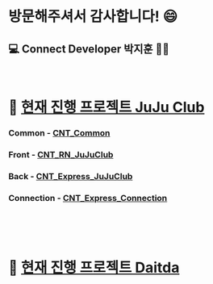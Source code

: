 # 방문해주셔서 감사합니다! 😄  

## :computer: Connect Developer 박지훈 👨‍💻
<br />

# :beer: [현재 진행 프로젝트 JuJu Club](https://github.com/users/HeroNoah/projects/7)

### Common - [CNT_Common](https://github.com/HeroNoah/CNT_Common)
### Front - [CNT_RN_JuJuClub](https://github.com/HeroNoah/CNT_RN_JuJuClub)
### Back - [CNT_Express_JuJuClub](https://github.com/HeroNoah/CNT_Express_JuJuClub)
### Connection - [CNT_Express_Connection](https://github.com/HeroNoah/CNT_Express_Connection)
<br />
<br />
<br />

# :office: [현재 진행 프로젝트 Daitda](https://github.com/users/HeroNoah/projects/5)
